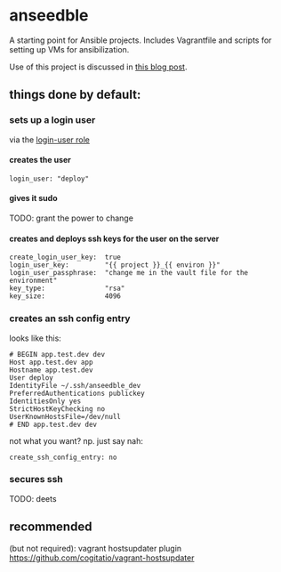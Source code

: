 # anseedble

A starting point for Ansible projects. Includes Vagrantfile and scripts for setting up VMs for ansibilization.

Use of this project is discussed in [this blog post](https://codhicitta.github.io/ansible/devops/2017/01/14/ansible-workflow.html).

## things done by default:

### sets up a login user
via the [login-user role](https://github.com/dheles/ansible-role-login-user)

#### creates the user

    login_user: "deploy"

#### gives it sudo

TODO: grant the power to change

#### creates and deploys ssh keys for the user on the server

    create_login_user_key:  true
    login_user_key:         "{{ project }}_{{ environ }}"
    login_user_passphrase:  "change me in the vault file for the environment"
    key_type:               "rsa"
    key_size:               4096

### creates an ssh config entry
looks like this:

    # BEGIN app.test.dev dev
    Host app.test.dev app
    Hostname app.test.dev
    User deploy
    IdentityFile ~/.ssh/anseedble_dev
    PreferredAuthentications publickey
    IdentitiesOnly yes
    StrictHostKeyChecking no
    UserKnownHostsFile=/dev/null
    # END app.test.dev dev

not what you want? np. just say nah:

    create_ssh_config_entry: no

### secures ssh

TODO: deets

## recommended
(but not required): vagrant hostsupdater plugin
https://github.com/cogitatio/vagrant-hostsupdater
